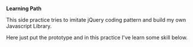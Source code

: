 **Learning Path**

This side practice tries to imitate jQuery coding pattern and build my own Javascript Library.

Here just put the prototype and in this practice I've learn some skill below.
